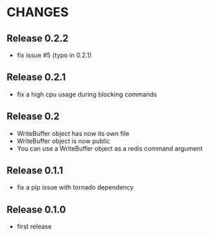 # CHANGES

## Release 0.2.2

- fix issue #5 (typo in 0.2.1)

## Release 0.2.1

- fix a high cpu usage during blocking commands

## Release 0.2

- WriteBuffer object has now its own file
- WriteBuffer object is now public
- You can use a WriteBuffer object as a redis command argument

## Release 0.1.1

- fix a pip issue with tornado dependency

## Release 0.1.0

- first release
